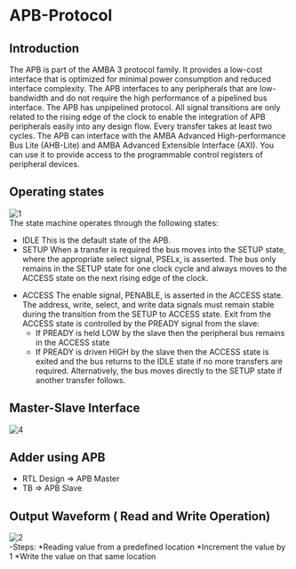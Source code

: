 # APB-Protocol
## Introduction
The APB is part of the AMBA 3 protocol family. It provides a low-cost interface that is 
optimized for minimal power consumption and reduced interface complexity.
The APB interfaces to any peripherals that are low-bandwidth and do not require the 
high performance of a pipelined bus interface. The APB has unpipelined protocol.
All signal transitions are only related to the rising edge of the clock to enable the 
integration of APB peripherals easily into any design flow. Every transfer takes at least 
two cycles.
The APB can interface with the AMBA Advanced High-performance Bus Lite
(AHB-Lite) and AMBA Advanced Extensible Interface (AXI). You can use it to provide 
access to the programmable control registers of peripheral devices.
##  Operating states
![1](https://user-images.githubusercontent.com/65547096/232087447-18f8c4b6-7a3a-4617-aca0-d6e567ed35ce.PNG) <br>
The state machine operates through the following states:
* IDLE This is the default state of the APB.
* SETUP When a transfer is required the bus moves into the SETUP state, where 
the appropriate select signal, PSELx, is asserted. The bus only remains 
in the SETUP state for one clock cycle and always moves to the ACCESS 
state on the next rising edge of the clock.
- ACCESS The enable signal, PENABLE, is asserted in the ACCESS state. The 
address, write, select, and write data signals must remain stable during 
the transition from the SETUP to ACCESS state.
Exit from the ACCESS state is controlled by the PREADY signal from 
the slave:
  * If PREADY is held LOW by the slave then the peripheral bus 
remains in the ACCESS state
  * If PREADY is driven HIGH by the slave then the ACCESS state is 
exited and the bus returns to the IDLE state if no more transfers are 
required. Alternatively, the bus moves directly to the SETUP state 
if another transfer follows.
## Master-Slave Interface
![4](https://user-images.githubusercontent.com/65547096/232092989-7c287fb6-9077-497b-8702-601d957174a7.PNG)<br>
## Adder using APB
* RTL Design => APB Master
* TB => APB Slave
## Output Waveform ( Read and Write Operation)
![2](https://user-images.githubusercontent.com/65547096/232180175-e9d20d89-bf5b-494a-a299-7edee55bb12c.PNG)<br>
-Steps:
*Reading value from a predefined location
*Increment the value by 1
*Write the value on that same location
